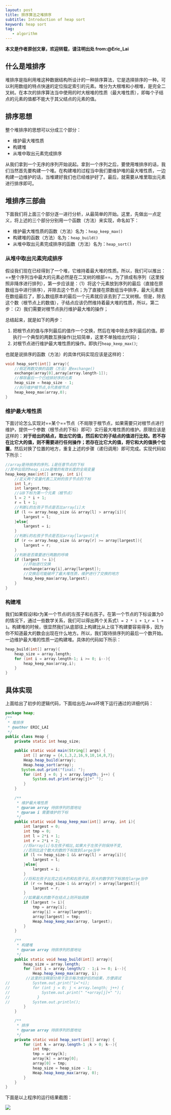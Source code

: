 ```yaml
---
layout: post
title: 排序算法之堆排序
subtitle: Introduction of heap sort
keyword: heap sort
tag:
   - algorithm
---
```

**本文是作者原创文章，欢迎转载，请注明出处 from:@Eric_Lai**

## 什么是堆排序
堆排序是指利用堆这种数据结构所设计的一种排序算法，它是选择排序的一种。可以利用数组的特点快速的定位指定索引的元素。堆分为大根堆和小根堆，是完全二叉树。在本次的排序算法当中使用的时大根堆的性质（最大堆性质），即每个子结点的元素的值都不能大于其父结点的元素的值。

## 排序思想
整个堆排序的思想可以分成三个部分：

- 维护最大堆性质
- 构建堆
- 从堆中取出元素完成排序

从我们拿到一个无序的序列开始说起。拿到一个序列之后，要使用堆排序的话，我们当然首先要构建一个堆。在构建堆的过程当中我们要维护堆的最大堆性质，一边构建一边维护的话，当堆建好我们也已经维护好了。最后，就需要从堆里取出元素进行排序即可。

## 堆排序三部曲
下面我们将上面三个部分逐一进行分析，从最简单的开始。这里，先做出一点定义，将上述的三个部分分别用一个函数（方法）来实现，命名如下：

- 维护最大堆性质的函数（方法）名为：``heap_keep_max()``
- 构建堆的函数（方法）名为：``heap_build()``
- 从堆中取出元素完成排序的函数（方法）名为：``heap_sort()``

### 从堆中取出元素完成排序
假设我们现在已经得到了一个堆，它维持着最大堆的性质。所以，我们可以推出：==整个序列当中最大的元素必然是在二叉树的根部==。为了排成有序列（这里按照非降序进行排列），第一步应该是：（1）将这个元素放到序列的最后（直接在原数组当中进行排序），并除去这个节点；为了直接在原数组当中排序，最大元素放在数组最后了，那么数组原本的最后一个元素就应该去到了二叉树根。但是，除去这个数（根节点上的数值），子结点应该仍然维持着最大堆的性质，所以，第二步：（2）我们需要对根节点执行维护最大堆的操作；

总结起来，就是如下的两步：

1. 把根节点的值与序列最后的值作一个交换，然后在堆中除去序列最后的值。即执行一个典型的两数互换操作(比较简单，这里不单独给出代码)；
2. 对根节点进行维护最大堆性质的操作。即执行``heap_keep_max()``;

也就是说排序的函数（方法）的具体代码实现应该是这样的：

```C
void heap_sort(int[] array){
	//假定两数交换的函数（方法）是exchange()
	exchange(array[0],array[array.length-1]);
	//移除最后一个已经排好序的元素
	heap_size = heap_size - 1;
	//执行维护根节点,0代表根节点
	heap_keep_max(array,0);
}
```

### 维护最大堆性质
下面讨论怎么实现对==某个==节点（不局限于根节点，如果需要只对根节点进行维护，提供一个参数（根节点的下标）即可）实行最大堆性质的维护。原理应该是这样的：**对于给出的结点，取出它的值，然后和它的子结点的值进行比较。若不存在比它大的值，则不需要进行任何操作；若存在比它大的值，将它和大的值换个位置**。然后对换了位置的地方，重复上述的步骤（递归调用）即可完成。实现代码如下所示：

```C
//array是待排序的序列，i是任意节点的下标
//其中出现的heap_size是堆的有效长度的全局变量
heap_keep_max(int[] array, int i){
	//定义两个变量代表二叉树的孩子节点的下标
	int l,r;
	int largest,tmp;
	//以0下标为第一个元素（根节点）
	l = 2 * i + 1;
	r = l + 1;
	//判断i的左孩子节点是否比array[i]大
	if (l <= array.heap_size && array[l] > array[i]){
		largest = l;
	}else{
		largest = i;
	}
	//判断i的右孩子节点是否比array[largest]大
	if (r <= array.heap_size && array[r] >= array[largest]){
		largest = r;
	}
	//判断是否需要进行两数的呼唤
	if (largest != i){
		//开始进行交换
		exchange(array[i],array[largest]);
		//交换后可能破坏了最大堆性质，维护进行了交换的地方
		heap_keep_max(array,largest);
	}
}
```

### 构建堆
我们如果假设l和r为某一个节点i的左孩子和右孩子。在第一个节点的下标设置为0的情况下，通过一些数学关系，我们可以得出两个关系式```l = 2 * i + 1```,```r = l + 1```。构建堆的时候，很显然我们从底部往上构建比从上往下构建要容易得多，因为你不知道最大的数会出现在什么地方。所以，我们取待排序列的最后一个数开始。一边维护最大堆的性质一边构建堆。具体的代码如下所示：

```C
heap_build(int[] array){
	heap_size = array.length;
	for (int i = array.length-1; i >= 0; i--){
		heap_keep_max(array,i);
	}
}
```

## 具体实现
上面给出了初步的逻辑代码，下面给出在Java环境下运行通过的详细代码：

```java
package heap;
/**
 * 堆排序
 * @author ERIC_LAI
 */
public class Heap {
    private static int heap_size;

    public static void main(String[] args) {
        int [] array = {4,1,3,2,16,9,10,14,8,7};
        Heap.heap_build(array);
        Heap.heap_sort(array);       
       System.out.print("final: ");
        for (int j = 0; j < array.length; j++) {
            System.out.print(array[j]+" ");
        }
    }
    
    /**
     * 维护最大堆性质
     * @param array 待排序列的首地址
     * @param i 需要维护的下标
     */
    public static void heap_keep_max(int[] array, int i){
        int largest = 0;
        int tmp = 0;
        int l = 2*i + 1;
        int r = 2*i + 2;
        //将array[i]与左孩子相比,如果大于左孩子则保持不变,
        //否则比这个数大的数的下标放到large当中
        if (l <= heap_size-1 && array[l] > array[i]){
            largest = l;
        }else{
            largest = i;
        }
        //将和左孩子比完之后大的和右孩子比,将大的数字的下标放在large当中
        if (r <= heap_size-1 && array[r] > array[largest]){
            largest = r;
        }
        //如果最大的数不在结点上则开始调换
        if (largest != i){
            tmp = array[i];
            array[i] = array[largest];
            array[largest] = tmp;
            Heap.heap_keep_max(array, largest);
        }
    }
    
    /**
     * 构建堆
     * @param array 待排序列的首地址
     */
    public static void heap_build(int[] array){
        heap_size = array.length;
        for (int i = array.length/2 - 1;i >= 0; i--){
            Heap.heap_keep_max(array, i);
		 //这里的注释部分用于显示每次维护后的结果，方便调试
//          System.out.print("i="+i);
//          for (int j = 0; j < array.length; j++) {
//              System.out.print(" "+array[j]+" ");
//            }
//          System.out.println();
        }
    }

	/**
     * 排序
     * @param array 待排序列的首地址
     */
    private static void heap_sort(int[] array) {
        for (int k = array.length-1 ;k > 0; k--){
            int tmp;
            tmp = array[k];
            array[k] = array[0];
            array[0] = tmp;
            heap_size = heap_size - 1;
            Heap.heap_keep_max(array, 0);
        }
    }
}

```
下面是以上程序的运行结果截图：

<img src="/images/heap_sort.png"/>